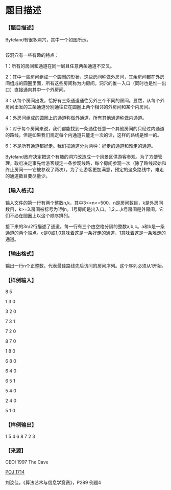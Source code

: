 # 题目描述


<h3>
【题目描述】
</h3>
<p>
Byteland有很多洞穴，其中一个如图所示。
</p>
<p>
<img src="/upload/image/20140320/20140320211855_84568.gif" alt=""/> 
</p>
<p>
该洞穴有一些有趣的特点：
</p>
<p>
1：所有的房间和通道在同一层且任意两条通道不交叉。
</p>
<p>
2：其中一些房间组成一个圆圈的形状，这些房间称做外房间，其余房间都在外房间组成的圆圈里面，所有这些房间称为内房间。洞穴的惟一入口（同时也是惟一出口）直接通向其中一个外房间。
</p>
<p>
3：从每个房间出发，恰好有三条通道通往另外三个不同的房间。显然，从每个外房间出发的三条通道分别通往它在圆圈上两个相邻的外房间和某个内房间。
</p>
<p>
4：外房间组成的圆圈上的通道称做外通道，所有其他通道称做内通道。
</p>
<p>
5：对于每个房间来说，我们都能找到一条通往任意一个其他房间的只经过内通道的路线，但是如果我们规定每个内通道只能走一次的话，这样的路线是惟一的。
</p>
<p>
6：不是所有通道都好走。我们把通道分为两种：好走的通道和难走的通道。
</p>
<p>
Byteland政府决定把这个有趣的洞穴改造成一个风景区供游客参观。为了方便管理，政府决定事先给游客规定一条参观线路，每个房间参观一次（除了路线起始和终止房间——它被参观了两次）。为了让游客更加满意，预定的这条路线中，难走的通道数目要尽量少。
</p>
<h3>
【输入格式】
</h3>
<p>
输入文件的第一行有两个整数n,k，其中3&lt;=n&lt;=500，n是房间数目，k是外房间数目，k&gt;=3.房间被标号为1到n。1号房间是出入口。1,2,...,k号房间是外房间。它们不必在圆圈上以这个顺序排列。
</p>
<p>
接下来的3n/2行描述了通道。每一行有三个由空格分隔的整数a,b,c。a和b是一条通道的两个端点。c是0或1,0意味着这是一条好走的通道，1意味着这是一条难走的通道。
</p>
<h3>
【输出格式】
</h3>
<p>
输出一行n个正整数，代表最佳路线先后访问的房间序列。这个序列必须从1开始。
</p>
<h3>
【样例输入】
</h3>
<p>
8 5
</p>
<p>
1 3 0
</p>
<p>
3 2 0
</p>
<p>
7 3 1
</p>
<p>
7 2 0
</p>
<p>
8 7 0
</p>
<p>
1 8 0
</p>
<p>
6 8 0
</p>
<p>
6 4 0
</p>
<p>
6 5 1
</p>
<p>
5 4 0
</p>
<p>
2 4 0
</p>
<p>
5 1 0
</p>
<h3>
【样例输出】
</h3>
<p>
1 5 4 6 8 7 2 3
</p>
<h3>
【来源】
</h3>
<p>
CEOI 1997 The Cave
</p>
<p>
<a href="http://poj.org/problem?id=1714" target="_blank">POJ 1714</a> 
</p>
<p>
刘汝佳，《算法艺术与信息学竞赛》，P289 例题4
</p>
